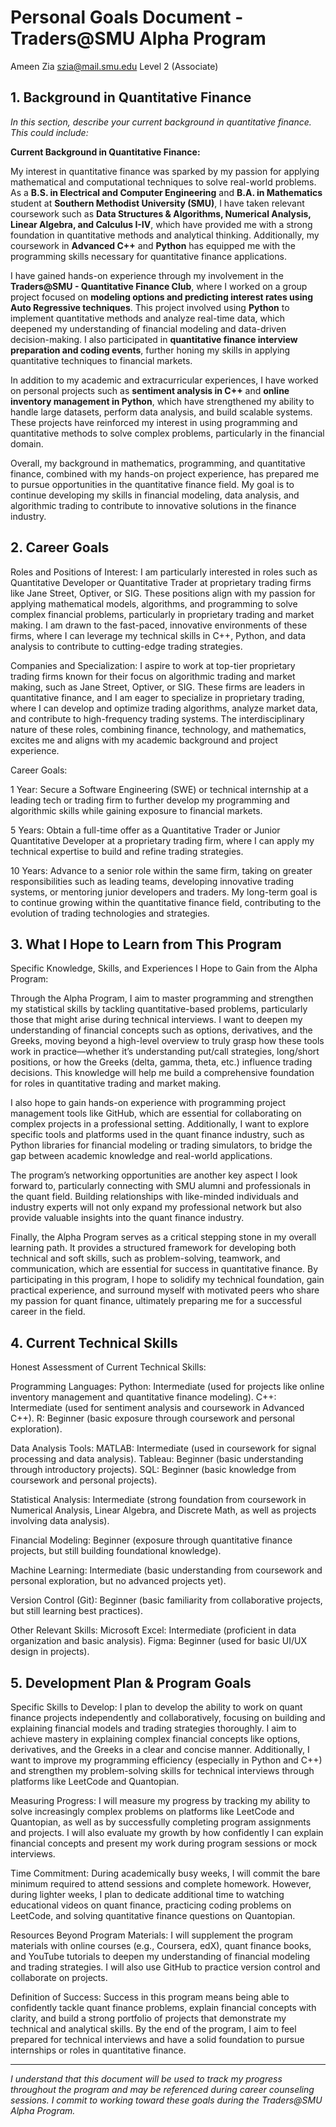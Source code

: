 # Personal Goals Document - Traders@SMU Alpha Program

Ameen Zia
szia@mail.smu.edu 
Level 2 (Associate)

## 1. Background in Quantitative Finance

*In this section, describe your current background in quantitative finance. This could include:*

**Current Background in Quantitative Finance:**

My interest in quantitative finance was sparked by my passion for applying mathematical and computational techniques to solve real-world problems. As a **B.S. in Electrical and Computer Engineering** and **B.A. in Mathematics** student at **Southern Methodist University (SMU)**, I have taken relevant coursework such as **Data Structures & Algorithms, Numerical Analysis, Linear Algebra, and Calculus I-IV**, which have provided me with a strong foundation in quantitative methods and analytical thinking. Additionally, my coursework in **Advanced C++** and **Python** has equipped me with the programming skills necessary for quantitative finance applications.

I have gained hands-on experience through my involvement in the **Traders@SMU - Quantitative Finance Club**, where I worked on a group project focused on **modeling options and predicting interest rates using Auto Regressive techniques**. This project involved using **Python** to implement quantitative methods and analyze real-time data, which deepened my understanding of financial modeling and data-driven decision-making. I also participated in **quantitative finance interview preparation and coding events**, further honing my skills in applying quantitative techniques to financial markets.

In addition to my academic and extracurricular experiences, I have worked on personal projects such as **sentiment analysis in C++** and **online inventory management in Python**, which have strengthened my ability to handle large datasets, perform data analysis, and build scalable systems. These projects have reinforced my interest in using programming and quantitative methods to solve complex problems, particularly in the financial domain.

Overall, my background in mathematics, programming, and quantitative finance, combined with my hands-on project experience, has prepared me to pursue opportunities in the quantitative finance field. My goal is to continue developing my skills in financial modeling, data analysis, and algorithmic trading to contribute to innovative solutions in the finance industry.

## 2. Career Goals

Roles and Positions of Interest:
I am particularly interested in roles such as Quantitative Developer or Quantitative Trader at proprietary trading firms like Jane Street, Optiver, or SIG. These positions align with my passion for applying mathematical models, algorithms, and programming to solve complex financial problems, particularly in proprietary trading and market making. I am drawn to the fast-paced, innovative environments of these firms, where I can leverage my technical skills in C++, Python, and data analysis to contribute to cutting-edge trading strategies.

Companies and Specialization:
I aspire to work at top-tier proprietary trading firms known for their focus on algorithmic trading and market making, such as Jane Street, Optiver, or SIG. These firms are leaders in quantitative finance, and I am eager to specialize in proprietary trading, where I can develop and optimize trading algorithms, analyze market data, and contribute to high-frequency trading systems. The interdisciplinary nature of these roles, combining finance, technology, and mathematics, excites me and aligns with my academic background and project experience.

Career Goals:

1 Year: Secure a Software Engineering (SWE) or technical internship at a leading tech or trading firm to further develop my programming and algorithmic skills while gaining exposure to financial markets.

5 Years: Obtain a full-time offer as a Quantitative Trader or Junior Quantitative Developer at a proprietary trading firm, where I can apply my technical expertise to build and refine trading strategies.

10 Years: Advance to a senior role within the same firm, taking on greater responsibilities such as leading teams, developing innovative trading systems, or mentoring junior developers and traders. My long-term goal is to continue growing within the quantitative finance field, contributing to the evolution of trading technologies and strategies.

## 3. What I Hope to Learn from This Program

Specific Knowledge, Skills, and Experiences I Hope to Gain from the Alpha Program:

Through the Alpha Program, I aim to master programming and strengthen my statistical skills by tackling quantitative-based problems, particularly those that might arise during technical interviews. I want to deepen my understanding of financial concepts such as options, derivatives, and the Greeks, moving beyond a high-level overview to truly grasp how these tools work in practice—whether it’s understanding put/call strategies, long/short positions, or how the Greeks (delta, gamma, theta, etc.) influence trading decisions. This knowledge will help me build a comprehensive foundation for roles in quantitative trading and market making.

I also hope to gain hands-on experience with programming project management tools like GitHub, which are essential for collaborating on complex projects in a professional setting. Additionally, I want to explore specific tools and platforms used in the quant finance industry, such as Python libraries for financial modeling or trading simulators, to bridge the gap between academic knowledge and real-world applications.

The program’s networking opportunities are another key aspect I look forward to, particularly connecting with SMU alumni and professionals in the quant field. Building relationships with like-minded individuals and industry experts will not only expand my professional network but also provide valuable insights into the quant finance industry.

Finally, the Alpha Program serves as a critical stepping stone in my overall learning path. It provides a structured framework for developing both technical and soft skills, such as problem-solving, teamwork, and communication, which are essential for success in quantitative finance. By participating in this program, I hope to solidify my technical foundation, gain practical experience, and surround myself with motivated peers who share my passion for quant finance, ultimately preparing me for a successful career in the field.

## 4. Current Technical Skills

Honest Assessment of Current Technical Skills:

Programming Languages:
Python: Intermediate (used for projects like online inventory management and quantitative finance modeling).
C++: Intermediate (used for sentiment analysis and coursework in Advanced C++).
R: Beginner (basic exposure through coursework and personal exploration).

Data Analysis Tools:
MATLAB: Intermediate (used in coursework for signal processing and data analysis).
Tableau: Beginner (basic understanding through introductory projects).
SQL: Beginner (basic knowledge from coursework and personal projects).

Statistical Analysis:
Intermediate (strong foundation from coursework in Numerical Analysis, Linear Algebra, and Discrete Math, as well as projects involving data analysis).

Financial Modeling:
Beginner (exposure through quantitative finance projects, but still building foundational knowledge).

Machine Learning:
Intermediate (basic understanding from coursework and personal exploration, but no advanced projects yet).

Version Control (Git):
Beginner (basic familiarity from collaborative projects, but still learning best practices).

Other Relevant Skills:
Microsoft Excel: Intermediate (proficient in data organization and basic analysis).
Figma: Beginner (used for basic UI/UX design in projects).

## 5. Development Plan & Program Goals

Specific Skills to Develop:
I plan to develop the ability to work on quant finance projects independently and collaboratively, focusing on building and explaining financial models and trading strategies thoroughly. I aim to achieve mastery in explaining complex financial concepts like options, derivatives, and the Greeks in a clear and concise manner. Additionally, I want to improve my programming efficiency (especially in Python and C++) and strengthen my problem-solving skills for technical interviews through platforms like LeetCode and Quantopian.

Measuring Progress:
I will measure my progress by tracking my ability to solve increasingly complex problems on platforms like LeetCode and Quantopian, as well as by successfully completing program assignments and projects. I will also evaluate my growth by how confidently I can explain financial concepts and present my work during program sessions or mock interviews.

Time Commitment:
During academically busy weeks, I will commit the bare minimum required to attend sessions and complete homework. However, during lighter weeks, I plan to dedicate additional time to watching educational videos on quant finance, practicing coding problems on LeetCode, and solving quantitative finance questions on Quantopian.

Resources Beyond Program Materials:
I will supplement the program materials with online courses (e.g., Coursera, edX), quant finance books, and YouTube tutorials to deepen my understanding of financial modeling and trading strategies. I will also use GitHub to practice version control and collaborate on projects.

Definition of Success:
Success in this program means being able to confidently tackle quant finance problems, explain financial concepts with clarity, and build a strong portfolio of projects that demonstrate my technical and analytical skills. By the end of the program, I aim to feel prepared for technical interviews and have a solid foundation to pursue internships or roles in quantitative finance.


---

*I understand that this document will be used to track my progress throughout the program and may be referenced during career counseling sessions. I commit to working toward these goals during the Traders@SMU Alpha Program.*
